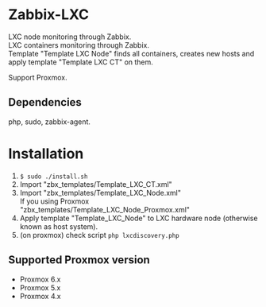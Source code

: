 Zabbix-LXC
==========
LXC node monitoring through Zabbix.  
LXC containers monitoring through Zabbix.  
Template "Template LXC Node" finds all containers, creates new hosts and apply template "Template LXC CT" on them.  

Support Proxmox.

Dependencies
------------
php, sudo, zabbix-agent.

Installation
============
1. `$ sudo ./install.sh`
2. Import "zbx_templates/Template_LXC_CT.xml"
3. Import "zbx_templates/Template_LXC_Node.xml"  
If you using Proxmox "zbx_templates/Template_LXC_Node_Proxmox.xml"
4. Apply template "Template_LXC_Node" to LXC hardware node (otherwise known as host system).
5. (on proxmox) check script `php lxcdiscovery.php`

Supported Proxmox version
-------------------------

- Proxmox 6.x
- Proxmox 5.x
- Proxmox 4.x
